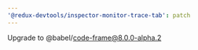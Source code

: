 ```yaml
---
'@redux-devtools/inspector-monitor-trace-tab': patch
---
```


Upgrade to @babel/code-frame@8.0.0-alpha.2
